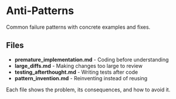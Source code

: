 # Anti-Patterns

Common failure patterns with concrete examples and fixes.

## Files

- **premature_implementation.md** - Coding before understanding
- **large_diffs.md** - Making changes too large to review
- **testing_afterthought.md** - Writing tests after code
- **pattern_invention.md** - Reinventing instead of reusing

Each file shows the problem, its consequences, and how to avoid it.
